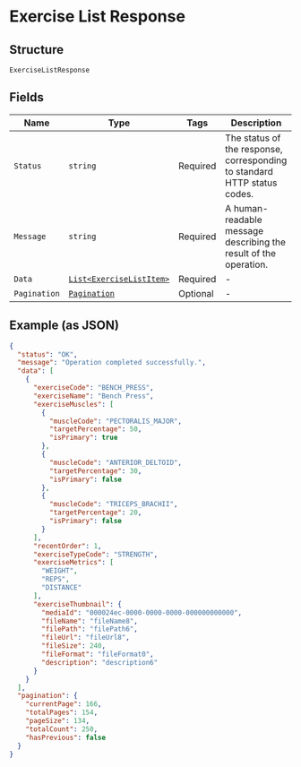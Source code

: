 
# Exercise List Response

## Structure

`ExerciseListResponse`

## Fields

| Name | Type | Tags | Description |
|  --- | --- | --- | --- |
| `Status` | `string` | Required | The status of the response, corresponding to standard HTTP status codes. |
| `Message` | `string` | Required | A human-readable message describing the result of the operation. |
| `Data` | [`List<ExerciseListItem>`](../../doc/models/exercise-list-item.md) | Required | - |
| `Pagination` | [`Pagination`](../../doc/models/pagination.md) | Optional | - |

## Example (as JSON)

```json
{
  "status": "OK",
  "message": "Operation completed successfully.",
  "data": [
    {
      "exerciseCode": "BENCH_PRESS",
      "exerciseName": "Bench Press",
      "exerciseMuscles": [
        {
          "muscleCode": "PECTORALIS_MAJOR",
          "targetPercentage": 50,
          "isPrimary": true
        },
        {
          "muscleCode": "ANTERIOR_DELTOID",
          "targetPercentage": 30,
          "isPrimary": false
        },
        {
          "muscleCode": "TRICEPS_BRACHII",
          "targetPercentage": 20,
          "isPrimary": false
        }
      ],
      "recentOrder": 1,
      "exerciseTypeCode": "STRENGTH",
      "exerciseMetrics": [
        "WEIGHT",
        "REPS",
        "DISTANCE"
      ],
      "exerciseThumbnail": {
        "mediaId": "000024ec-0000-0000-0000-000000000000",
        "fileName": "fileName8",
        "filePath": "filePath6",
        "fileUrl": "fileUrl8",
        "fileSize": 240,
        "fileFormat": "fileFormat0",
        "description": "description6"
      }
    }
  ],
  "pagination": {
    "currentPage": 166,
    "totalPages": 154,
    "pageSize": 134,
    "totalCount": 250,
    "hasPrevious": false
  }
}
```

